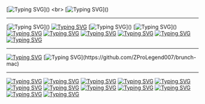 [![Typing SVG](https://readme-typing-svg.demolab.com?font=Sometype+Mono&size=36&duration=3000&pause=3000&color=15D2FF&random=false&width=540&lines=Hello%2C+I+am+ZProLegend007!;You+can+call+me+Zac.)]()
<br>
[![Typing SVG](https://readme-typing-svg.demolab.com?font=Sometype+Mono&size=34&duration=500&color=2A79F7&multiline=true&repeat=false&random=false&width=1400&height=140&lines=I+am+a+young+tech+enthusiast+with+a+curiosity+that+drives+the+growth;of+my+knowledge+and+understanding+of+all+things+technological.;I+take+pride+in+making+things+work+when+they+really+aren't+meant+to+%F0%9F%98%81.)]()
<hr>

[![Typing SVG](https://readme-typing-svg.demolab.com?font=Sometype+Mono&size=27&duration=1500&color=42F754&multiline=true&repeat=false&random=false&width=1000&height=70&lines=My+current+device+is+a+2018+MacBook+Pro+13%22+with+a+Touchbar.;It+has+a+pentaboot+setup+using+rEFInd.)]()
[![Typing SVG](https://readme-typing-svg.demolab.com?font=Sometype+Mono&size=23&color=49C9FF&multiline=true&repeat=false&random=false&width=1000&height=40&lines=Specs%3A)]()
[![Typing SVG](https://readme-typing-svg.demolab.com?font=Sometype+Mono&size=23&duration=500&color=4090FF&multiline=true&repeat=false&random=false&width=1000&height=120&lines=CPU%3A+Intel+Core+i5-8259+2.3GHz+(Turbo+up+to+3.8GHz);GPU%3A+Intel+Iris+Plus+Graphics+655+iGPU;RAM%3A+8GB+LPDDR3+at+2133MHz;HDD%3A+256GB+SSD)]()
[![Typing SVG](https://readme-typing-svg.demolab.com?font=Sometype+Mono&size=18&duration=800&color=3AFFCA&multiline=true&repeat=false&random=false&width=1000&height=30&lines=Yes+I+did+squeeze+5+OSs+onto+my+tiny+drive....)]()
[![Typing SVG](https://readme-typing-svg.demolab.com?font=Sometype+Mono&size=23&duration=2000&color=E9F71C&multiline=true&repeat=false&random=false&width=1000&height=40&lines=Currently+running+operating+systems%3A)]()
[![Typing SVG](https://readme-typing-svg.demolab.com?font=Sometype+Mono&duration=13000&color=61F733&multiline=true&repeat=false&random=false&width=1000&height=30&lines=MacOS)]()
[![Typing SVG](https://readme-typing-svg.demolab.com?font=Sometype+Mono&duration=12000&color=47A5F7&multiline=true&repeat=false&random=false&width=1000&height=30&lines=ZorinOS)]()
[![Typing SVG](https://readme-typing-svg.demolab.com?font=Sometype+Mono&duration=11000&color=5D00FF&multiline=true&repeat=false&random=false&width=1000&height=30&lines=Kali+Linux)]()
[![Typing SVG](https://readme-typing-svg.demolab.com?font=Sometype+Mono&duration=10000&color=11E0FF&multiline=true&repeat=false&random=false&width=1000&height=30&lines=Windows+11)]()
[![Typing SVG](https://readme-typing-svg.demolab.com?font=Sometype+Mono&duration=9000&color=FF893A&multiline=true&repeat=false&random=false&width=1000&height=30&lines=Brunch-mac%2FchromeOS)]()
<hr>

[![Typing SVG](https://readme-typing-svg.demolab.com?font=Sometype+Mono&size=28&duration=3000&color=FF5353&multiline=true&repeat=false&random=false&width=1000&lines=Projects+I+am+currently+working+on%3A)]()
[![Typing SVG](https://readme-typing-svg.demolab.com?font=Sometype+Mono&size=25&duration=3000&color=FF951B&multiline=true&repeat=false&random=false&width=1000&lines=Brunch-mac+(click+me!))](https://github.com/ZProLegend007/brunch-mac)
<hr>

[![Typing SVG](https://readme-typing-svg.demolab.com?font=Sometype+Mono&size=18&pause=0&color=7FF771&repeat=false&random=false&width=435&height=30&lines=Things+I've+dabbled+in%3A)]()
[![Typing SVG](https://readme-typing-svg.demolab.com?font=Sometype+Mono&size=15&duration=1500&pause=1500&color=56F79B&random=false&width=435&height=20&lines=Multi+Booting;Partitioning;Bootloaders)]()
[![Typing SVG](https://readme-typing-svg.demolab.com?font=Sometype+Mono&size=15&duration=1500&pause=1500&color=D0F730&random=false&width=435&height=20&lines=Linux;Kernel+Building;Shell+scripting)]()
[![Typing SVG](https://readme-typing-svg.demolab.com?font=Sometype+Mono&size=15&duration=1500&pause=1500&color=F73838&random=false&width=435&height=20&lines=Cybersecurity+and+Pen-testing+(Kali);Information+gathering;Wireless+attacks;Bettercap;DOS+attacks)]()
[![Typing SVG](https://readme-typing-svg.demolab.com?font=Sometype+Mono&size=15&duration=1500&pause=1500&color=F7C61C&random=false&width=435&height=20&lines=HTML+Website+editing;Python+(ages+ago);Bash+(Linux+terminal))]()
[![Typing SVG](https://readme-typing-svg.demolab.com?font=Sometype+Mono&size=15&duration=1500&pause=1500&color=247AF7&random=false&width=435&height=20&lines=Apple+Developer+testing;iOS;MacOS;WatchOS)]()
[![Typing SVG](https://readme-typing-svg.demolab.com?font=Sometype+Mono&size=15&duration=1500&pause=1500&color=F04FF7&random=false&width=435&height=20&lines=chromeOS+tinkering;Brunch-mac+framework)]()
[![Typing SVG](https://readme-typing-svg.demolab.com?font=Sometype+Mono&size=15&duration=1500&pause=1500&color=43F75A&random=false&width=500&height=20&lines=Firmware+flashing;MrChromebox+Full-UEFI+Firmware+flashing+for+Chromebooks;Self-made+Suzy-Q+Cable)]()
[![Typing SVG](https://readme-typing-svg.demolab.com?font=Sometype+Mono&size=15&duration=1500&pause=1500&color=F7A834&random=false&width=500&height=20&lines=T2-Kernel;T2+Macbook+OS+installations)]()
[![Typing SVG](https://readme-typing-svg.demolab.com?font=Sometype+Mono&size=15&duration=1500&pause=1500&color=4FF7F6&random=false&width=500&height=20&lines=Windows+11+on+MacOS+Bootcamp)]()
[![Typing SVG](https://readme-typing-svg.demolab.com?font=Sometype+Mono&size=15&duration=1500&pause=1500&color=386CF7&random=false&width=500&height=20&lines=Lua+scripting;Roblox+scripting+(ha))]()
[![Typing SVG](https://readme-typing-svg.demolab.com?font=Sometype+Mono&size=15&duration=1500&pause=1500&color=F76DEA&random=false&width=500&height=20&lines=Hardware+fixes;iPhone+and+iPad+repairs;PC+and+Laptop+repairs)]()


